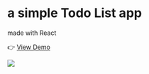 # a simple Todo List app

made with React

👉 [View Demo](https://thanh-luan-nguyen.github.io/to-do-list-react/)

<img src="https://github.com/thanh-luan-nguyen/thanh-luan-nguyen/blob/main/project_preview_gifs/udemy/Todo%20List%20React.gif"/>
